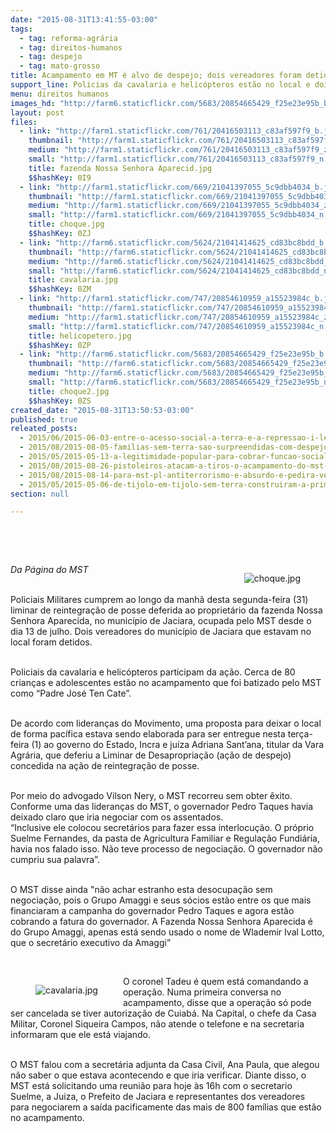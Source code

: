 ```yaml
---
date: "2015-08-31T13:41:55-03:00"
tags:
  - tag: reforma-agrária
  - tag: direitos-humanos
  - tag: despejo
  - tag: mato-grosso
title: Acampamento em MT é alvo de despejo; dois vereadores foram detidos
support_line: Policias da cavalaria e helicópteros estão no local e dois vereadores foram detidos em despejo de área do MST.
menu: direitos humanos
images_hd: "http://farm6.staticflickr.com/5683/20854665429_f25e23e95b_b.jpg"
layout: post
files:
  - link: "http://farm1.staticflickr.com/761/20416503113_c83af597f9_b.jpg"
    thumbnail: "http://farm1.staticflickr.com/761/20416503113_c83af597f9_t.jpg"
    medium: "http://farm1.staticflickr.com/761/20416503113_c83af597f9_z.jpg"
    small: "http://farm1.staticflickr.com/761/20416503113_c83af597f9_n.jpg"
    title: fazenda Nossa Senhora Aparecid.jpg
    $$hashKey: 0I9
  - link: "http://farm1.staticflickr.com/669/21041397055_5c9dbb4034_b.jpg"
    thumbnail: "http://farm1.staticflickr.com/669/21041397055_5c9dbb4034_t.jpg"
    medium: "http://farm1.staticflickr.com/669/21041397055_5c9dbb4034_z.jpg"
    small: "http://farm1.staticflickr.com/669/21041397055_5c9dbb4034_n.jpg"
    title: choque.jpg
    $$hashKey: 0ZJ
  - link: "http://farm6.staticflickr.com/5624/21041414625_cd83bc8bdd_b.jpg"
    thumbnail: "http://farm6.staticflickr.com/5624/21041414625_cd83bc8bdd_t.jpg"
    medium: "http://farm6.staticflickr.com/5624/21041414625_cd83bc8bdd_z.jpg"
    small: "http://farm6.staticflickr.com/5624/21041414625_cd83bc8bdd_n.jpg"
    title: cavalaria.jpg
    $$hashKey: 0ZM
  - link: "http://farm1.staticflickr.com/747/20854610959_a15523984c_b.jpg"
    thumbnail: "http://farm1.staticflickr.com/747/20854610959_a15523984c_t.jpg"
    medium: "http://farm1.staticflickr.com/747/20854610959_a15523984c_z.jpg"
    small: "http://farm1.staticflickr.com/747/20854610959_a15523984c_n.jpg"
    title: helicopetero.jpg
    $$hashKey: 0ZP
  - link: "http://farm6.staticflickr.com/5683/20854665429_f25e23e95b_b.jpg"
    thumbnail: "http://farm6.staticflickr.com/5683/20854665429_f25e23e95b_t.jpg"
    medium: "http://farm6.staticflickr.com/5683/20854665429_f25e23e95b_z.jpg"
    small: "http://farm6.staticflickr.com/5683/20854665429_f25e23e95b_n.jpg"
    title: choque2.jpg
    $$hashKey: 0ZS
created_date: "2015-08-31T13:50:53-03:00"
published: true
releated_posts:
  - 2015/06/2015-06-03-entre-o-acesso-social-a-terra-e-a-repressao-i-legal-desse-direito.md
  - 2015/08/2015-08-05-familias-sem-terra-sao-surpreendidas-com-despejo-em-sergipe.md
  - 2015/05/2015-05-13-a-legitimidade-popular-para-cobrar-funcao-social-a-propriedade.md
  - 2015/08/2015-08-26-pistoleiros-atacam-a-tiros-o-acampamento-do-mst-no-parana.md
  - 2015/08/2015-08-14-para-mst-pl-antiterrorismo-e-absurdo-e-pedira-veto-em-reuniao-com-dilma.md
  - 2015/05/2015-05-06-de-tijolo-em-tijolo-sem-terra-construiram-a-primeira-escola-do-campo.md
section: null

---
```

<p>&nbsp;</p>

<p>&nbsp;</p>

<figure class="image" style="float:right"><img alt="choque.jpg" src="http://farm1.staticflickr.com/669/21041397055_5c9dbb4034_b.jpg" />
<figcaption></figcaption>
</figure>

<p><em>Da P&aacute;gina do MST</em></p>

<p><br />
Policiais Militares cumprem ao longo da manh&atilde; desta segunda-feira (31) liminar de reintegra&ccedil;&atilde;o de posse deferida ao propriet&aacute;rio da fazenda Nossa Senhora Aparecida, no munic&iacute;pio de Jaciara, ocupada pelo MST desde o dia 13 de julho. Dois vereadores do munic&iacute;pio de Jaciara que estavam no local foram detidos.</p>

<p><br />
Policiais da cavalaria e helic&oacute;pteros participam da a&ccedil;&atilde;o. Cerca de 80 crian&ccedil;as e adolescentes est&atilde;o no acampamento que foi batizado pelo MST como &ldquo;Padre Jos&eacute; Ten Cate&rdquo;.&nbsp;</p>

<p><br />
De acordo com lideran&ccedil;as do Movimento, uma proposta para deixar o local de forma pac&iacute;fica estava sendo elaborada para ser entregue nesta ter&ccedil;a-feira (1) ao governo do Estado, Incra e ju&iacute;za Adriana Sant&rsquo;ana, titular da Vara Agr&aacute;ria, que deferiu a Liminar de Desapropria&ccedil;&atilde;o (a&ccedil;&atilde;o de despejo) concedida na a&ccedil;&atilde;o de reintegra&ccedil;&atilde;o de posse.</p>

<p><br />
Por meio do advogado Vilson Nery, o MST recorreu sem obter &ecirc;xito. Conforme uma das lideran&ccedil;as do MST, o governador Pedro Taques havia deixado claro que iria negociar com os assentados.&nbsp;<br />
&ldquo;Inclusive ele colocou secret&aacute;rios para fazer essa interlocu&ccedil;&atilde;o. O pr&oacute;prio Suelme Fernandes, da pasta de Agricultura Familiar e Regula&ccedil;&atilde;o Fundi&aacute;ria, havia nos falado isso. N&atilde;o teve processo de negocia&ccedil;&atilde;o. O governador n&atilde;o cumpriu sua palavra&rdquo;.</p>

<p><br />
O MST disse ainda &quot;n&atilde;o achar estranho esta desocupa&ccedil;&atilde;o sem negocia&ccedil;&atilde;o, pois o Grupo Amaggi e seus s&oacute;cios est&atilde;o entre os que mais financiaram a campanha do governador Pedro Taques e agora est&atilde;o cobrando a fatura do governador. A Fazenda Nossa Senhora Aparecida &eacute; do Grupo Amaggi, apenas est&aacute; sendo usado o nome de Wlademir Ival Lotto, que o secret&aacute;rio executivo da Amaggi&rdquo;</p>

<p>&nbsp;</p>

<figure class="image" style="float:left"><img alt="cavalaria.jpg" src="http://farm6.staticflickr.com/5624/21041414625_cd83bc8bdd_b.jpg" />
<figcaption></figcaption>
</figure>

<p>O coronel Tadeu &eacute; quem est&aacute; comandando a opera&ccedil;&atilde;o. Numa primeira conversa no acampamento, disse que a opera&ccedil;&atilde;o s&oacute; pode ser cancelada se tiver autoriza&ccedil;&atilde;o de Cuiab&aacute;. Na Capital, o chefe da Casa Militar, Coronel Siqueira Campos, n&atilde;o atende o telefone e na secretaria informaram que ele est&aacute; viajando.</p>

<p><br />
O MST falou com a secret&aacute;ria adjunta da Casa Civil, Ana Paula, que alegou n&atilde;o saber o que estava acontecendo e que iria verificar. Diante disso, o MST est&aacute; solicitando uma reuni&atilde;o para hoje &agrave;s 16h com o secretario Suelme, a Juiza, o Prefeito de Jaciara e representantes dos vereadores para negociarem a sa&iacute;da pacificamente das mais de 800 fam&iacute;lias que est&atilde;o no acampamento.</p>

<p>&nbsp;</p>
